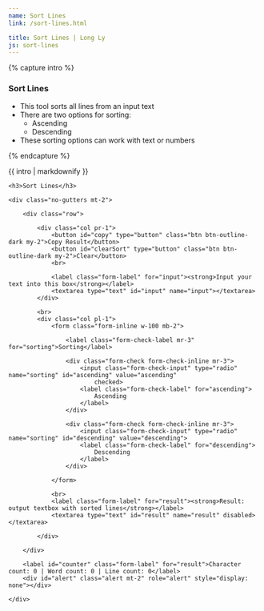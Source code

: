 ```yaml
---
name: Sort Lines
link: /sort-lines.html

title: Sort Lines | Long Ly
js: sort-lines
---
```


{% capture intro %}

### Sort Lines
<!--separator-->
- This tool sorts all lines from an input text
- There are two options for sorting:
    - Ascending
    - Descending
- These sorting options can work with text or numbers
<!--separator-->

{% endcapture %}

<div class="tool-wrapper mb-4">
    {{ intro | markdownify }}
</div>

<div class="tool-wrapper">

    <h3>Sort Lines</h3>

    <div class="no-gutters mt-2">

        <div class="row">

            <div class="col pr-1">
                <button id="copy" type="button" class="btn btn-outline-dark my-2">Copy Result</button>
                <button id="clearSort" type="button" class="btn btn-outline-dark my-2">Clear</button>
                <br>

                <label class="form-label" for="input"><strong>Input your text into this box</strong></label>
                <textarea type="text" id="input" name="input"></textarea>
            </div>

            <br>
            <div class="col pl-1">
                <form class="form-inline w-100 mb-2">

                    <label class="form-check-label mr-3" for="sorting">Sorting</label>

                    <div class="form-check form-check-inline mr-3">
                        <input class="form-check-input" type="radio" name="sorting" id="ascending" value="ascending"
                            checked>
                        <label class="form-check-label" for="ascending">
                            Ascending
                        </label>
                    </div>

                    <div class="form-check form-check-inline mr-3">
                        <input class="form-check-input" type="radio" name="sorting" id="descending" value="descending">
                        <label class="form-check-label" for="descending">
                            Descending
                        </label>
                    </div>

                </form>

                <br>
                <label class="form-label" for="result"><strong>Result: output textbox with sorted lines</strong></label>
                <textarea type="text" id="result" name="result" disabled></textarea>

            </div>

        </div>

        <label id="counter" class="form-label" for="result">Character count: 0 | Word count: 0 | Line count: 0</label>
        <div id="alert" class="alert mt-2" role="alert" style="display: none"></div>

    </div>

</div>
